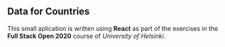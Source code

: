 ## Data for Countries

This small aplication is written using **React** as part of the exercises in the **Full Stack Open 2020** course of _University of Helsinki_.
